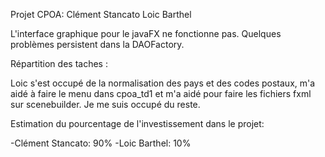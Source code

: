 Projet CPOA:
Clément Stancato
Loic Barthel



L'interface graphique pour le javaFX ne fonctionne pas. Quelques problèmes persistent dans 
la DAOFactory.

Répartition des taches :

Loic s'est occupé de la normalisation des pays et des codes postaux, m'a aidé à faire le menu dans cpoa_td1
et m'a aidé pour faire les fichiers fxml sur scenebuilder. Je me suis occupé du reste.


Estimation du pourcentage de l'investissement dans le projet:

-Clément Stancato: 90%
-Loic Barthel: 10%
